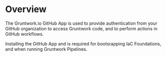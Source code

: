 # Overview

The Gruntwork.io GitHub App is used to provide authentication from your GitHub organization to access Gruntwork code, and to perform actions in GitHub workflows.

Installing the GitHub App and is required for bootsrapping IaC Foundations, and when running Gruntwork Pipelines.
